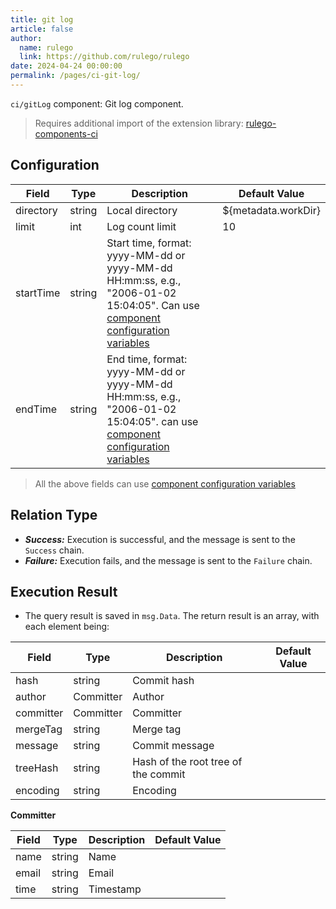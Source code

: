 ```yaml
---
title: git log
article: false
author: 
  name: rulego
  link: https://github.com/rulego/rulego
date: 2024-04-24 00:00:00
permalink: /pages/ci-git-log/
---
```

`ci/gitLog` component: <Badge text="v0.29.0+"/> Git log component.

> Requires additional import of the extension library: [rulego-components-ci](https://github.com/rulego/rulego-components-ci )

## Configuration

| Field     | Type   | Description                                                                                                                                        | Default Value       |
|-----------|--------|----------------------------------------------------------------------------------------------------------------------------------------------------|---------------------|
| directory | string | Local directory                                                                                                                                    | ${metadata.workDir} |
| limit     | int    | Log count limit                                                                                                                                    | 10                  |
| startTime | string | Start time, format: yyyy-MM-dd or yyyy-MM-dd HH:mm:ss, e.g., "2006-01-02 15:04:05". Can use [component configuration variables](/en/pages/baa05c/) |                     |
| endTime   | string | End time, format: yyyy-MM-dd or yyyy-MM-dd HH:mm:ss, e.g., "2006-01-02 15:04:05". can use [component configuration variables](/en/pages/baa05c/)   |                     |


> All the above fields can use [component configuration variables](/en/pages/baa05c/)

## Relation Type

- ***Success:*** Execution is successful, and the message is sent to the `Success` chain.
- ***Failure:*** Execution fails, and the message is sent to the `Failure` chain.


## Execution Result

- The query result is saved in `msg.Data`. The return result is an array, with each element being:

| Field     | Type      | Description                         | Default Value |
|-----------|-----------|-------------------------------------|---------------|
| hash      | string    | Commit hash                         |               |
| author    | Committer | Author                              |               |
| committer | Committer | Committer                           |               |
| mergeTag  | string    | Merge tag                           |               |
| message   | string    | Commit message                      |               |
| treeHash  | string    | Hash of the root tree of the commit |               |
| encoding  | string    | Encoding                            |               |

**Committer**

| Field    | Type        | Description | Default Value |
|----------|-------------|-------------|---------------|
| name     | string      | Name        |               |
| email    | string      | Email       |               |
| time     | string      | Timestamp   |               |
